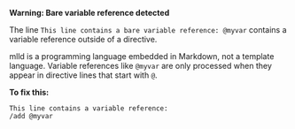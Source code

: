 **Warning: Bare variable reference detected**

The line `This line contains a bare variable reference: @myvar` contains a variable reference outside of a directive.

mlld is a programming language embedded in Markdown, not a template language. Variable references like `@myvar` are only processed when they appear in directive lines that start with `@`.

**To fix this:**
```mlld
This line contains a variable reference:
/add @myvar
```
